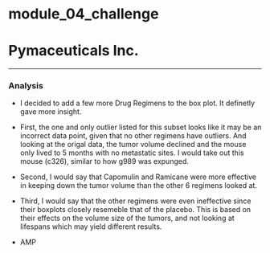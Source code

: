 # module_04_challenge
# Pymaceuticals Inc.
---

### Analysis

- I decided to add a few more Drug Regimens to the box plot. It definetly gave more insight. 

 - First, the one and only outlier listed for this subset looks like it may be an incorrect data point, given that no other regimens have outliers. And looking at the origal data, the tumor volume declined and the mouse only lived to 5 months with no metastatic sites. I would take out this mouse (c326), similar to how g989 was expunged.
 - Second, I would say that Capomulin and Ramicane were more effective in keeping down the tumor volume than the other 6 regimens looked at.
 - Third, I would say that the other regimens were even ineffective since their boxplots closely resemeble that of the placebo. This is based on their effects on the volume size of the tumors, and not looking at lifespans which may yield different results.
 
 - AMP
